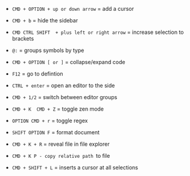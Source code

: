 - ```CMD + OPTION + up or down arrow``` = add a cursor

- ```CMD + b``` = hide the sidebar

- ```CMD CTRL SHIFT  + plus left or right arrow``` = increase selection to brackets

- ```@:``` = groups symbols by type 

- ```CMD + OPTION [ or ]``` = collapse/expand code

- ```F12``` = go to defintion

- ```CTRL + enter``` = open an editor to the side

- ```CMD + 1/2``` = switch between editor groups

- ```CMD + K  CMD + Z``` = toggle zen mode

- ```OPTION CMD + r``` = toggle regex 

- ```SHIFT OPTION F``` = format document

- ```CMD + K + R``` = reveal file in file explorer

- ```CMD + K P - copy relative path ```to file

- ```CMD + SHIFT + L``` = inserts a cursor at all selections